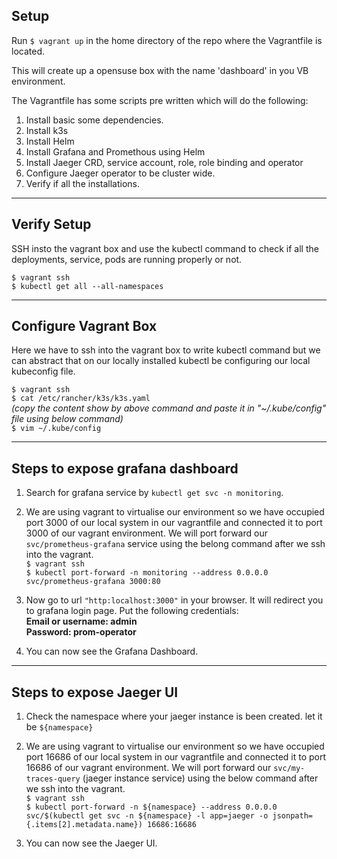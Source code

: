 ## Setup

Run ```$ vagrant up``` in the home directory of the repo where the Vagrantfile is located.

This will create up a opensuse box with the name 'dashboard' in you VB environment. 

The Vagrantfile has some scripts pre written which will do the following:
1) Install basic some dependencies.
2) Install k3s
3) Install Helm
4) Install Grafana and Promethous using Helm
5) Install Jaeger CRD, service account, role, role binding and operator
6) Configure Jaeger operator to be cluster wide.
7) Verify if all the installations.

***

## Verify Setup

SSH insto the vagrant box and use the kubectl command to check if all the deployments, service, pods are running properly or not.

```$ vagrant ssh```  \
```$ kubectl get all --all-namespaces```

***

## Configure Vagrant Box

Here we have to ssh into the vagrant box to write kubectl command but we can abstract that on our locally installed kubectl be configuring our local kubeconfig file.

```$ vagrant ssh``` \
```$ cat /etc/rancher/k3s/k3s.yaml``` \
*(copy the content show by above command and paste it in "~/.kube/config" file using below command)* \
```$ vim ~/.kube/config``` 

***

## Steps to expose grafana dashboard

1) Search for grafana service by ```kubectl get svc -n monitoring```.

2) We are using vagrant to virtualise our environment so we have occupied port 3000 of our local system in our vagrantfile and connected it to port 3000 of our vagrant environment. We will port forward our ```svc/prometheus-grafana``` service using the belong command after we ssh into the vagrant. \
```$ vagrant ssh``` \
```$ kubectl port-forward -n monitoring --address 0.0.0.0 svc/prometheus-grafana 3000:80``` 

3) Now go to url ```"http:localhost:3000"``` in your browser. It will redirect you to grafana login page. Put the following credentials: \
**Email or username: admin** <br /> **Password: prom-operator**

4) You can now see the Grafana Dashboard.

***

## Steps to expose Jaeger UI

1) Check the namespace where your jaeger instance is been created. let it be ```${namespace}```

2) We are using vagrant to virtualise our environment so we have occupied port 16686 of our local system in our vagrantfile and connected it to port 16686 of our vagrant environment. We will port forward our ```svc/my-traces-query``` (jaeger instance service) using the below command after we ssh into the vagrant. \
```$ vagrant ssh``` \
```$ kubectl port-forward -n ${namespace} --address 0.0.0.0 svc/$(kubectl get svc -n ${namespace} -l app=jaeger -o jsonpath={.items[2].metadata.name}) 16686:16686``` 

3) You can now see the Jaeger UI.

